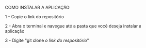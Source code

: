 COMO INSTALAR A APLICAÇÃO

1 - Copie o link do repositório

2 - Abra o terminal e navegue até a pasta que você deseja instalar a aplicação

3 - Digite "git clone *o link do respositório*"
